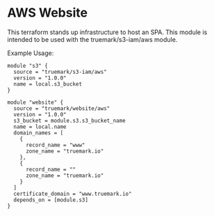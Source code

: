 # AWS Website

This terraform stands up infrastructure to host an SPA. This module is intended
to be used with the truemark/s3-iam/aws module.

Example Usage:
```hcl
module "s3" {
  source = "truemark/s3-iam/aws"
  version = "1.0.0"
  name = local.s3_bucket
}

module "website" {
  source = "truemark/website/aws"
  version = "1.0.0"
  s3_bucket = module.s3.s3_bucket_name
  name = local.name
  domain_names = [
    {
      record_name = "www"
      zone_name = "truemark.io"
    },
    {
      record_name = ""
      zone_name = "truemark.io"
    }
  ]
  certificate_domain = "www.truemark.io"
  depends_on = [module.s3]
}
```  
